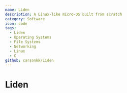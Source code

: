 ```yaml
---
name: Liden
description: A Linux-like micro-OS built from scratch
category: Software
icon: code
tags:
  - Liden
  - Operating Systems
  - File Systems
  - Networking
  - Linux
  - C
github: carsonkk/Liden
---
```


# Liden